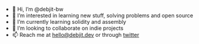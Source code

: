 - 👋 Hi, I’m @debjit-bw
- 👀 I’m interested in learning new stuff, solving problems and open source
- 🌱 I’m currently learning solidity and assembly
- 💞️ I’m looking to collaborate on indie projects
- 📫 Reach me at hello@debjit.dev or through [twitter](https://twitter.com/BhowalDebjit)

<!---
debjit-bw/debjit-bw is a ✨ special ✨ repository because its `README.md` (this file) appears on your GitHub profile.
You can click the Preview link to take a look at your changes.
--->
